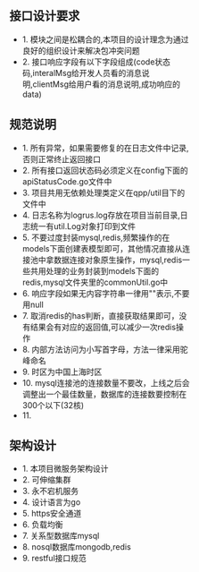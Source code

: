 ## 接口设计要求
<ul class="list-group" style="width:60%;font-size:14px;">
  <li class="list-group-item list-group-item-info">1. 模块之间是松耦合的,本项目的设计理念为通过良好的组织设计来解决包冲突问题</li>
  <li class="list-group-item list-group-item-info">2. 接口响应字段有以下字段组成(code状态码,interalMsg给开发人员看的消息说明,clientMsg给用户看的消息说明,成功响应的data)</li>
</ul>


## 规范说明
<ul class="list-group" style="width:60%;font-size:14px;">
    <li class="list-group-item list-group-item-info">1. 所有异常，如果需要修复的在日志文件中记录,否则正常终止返回接口</li>
    <li class="list-group-item list-group-item-info">2. 所有接口返回状态码必须定义在config下面的apiStatusCode.go文件中</li>
    <li class="list-group-item list-group-item-info">3. 项目共用无依赖处理类定义在qpp/util目下的文件中 </li>
    <li class="list-group-item list-group-item-info">4. 日志名称为logrus.log存放在项目当前目录,日志统一有util.Log对象打印到文件</li>
    <li class="list-group-item list-group-item-info">5. 不要过度封装mysql,redis,频繁操作的在models下面创建表模型即可，其他情况直接从连接池中拿数据连接对象原生操作，mysql,redis一些共用处理的业务封装到models下面的redis,mysql文件夹里的commonUtil.go中</li>
    <li class="list-group-item list-group-item-info">6. 响应字段如果无内容字符串一律用""表示,不要用null</li>
    <li class="list-group-item list-group-item-info">7. 取消redis的has判断，直接获取结果即可，没有结果会有对应的返回值,可以减少一次redis操作</li>
    <li class="list-group-item list-group-item-info">8. 内部方法访问为小写首字母，方法一律采用驼峰命名</li>
    <li class="list-group-item list-group-item-info">9. 时区为中国上海时区</li>
    <li class="list-group-item list-group-item-info">10. mysql连接池的连接数量不要改，上线之后会调整出一个最佳数量，数据库的连接数要控制在300个以下(32核)</li>
    <li class="list-group-item list-group-item-info">11. </li>
 </ul>


## 架构设计
<ul class="list-group" style="width:60%;font-size:14px;">
  <li class="list-group-item list-group-item-success">1. 本项目微服务架构设计</li>
  <li class="list-group-item list-group-item-success">2. 可伸缩集群</li>
  <li class="list-group-item list-group-item-success">3. 永不宕机服务</li>
  <li class="list-group-item list-group-item-success">4. 设计语言为go</li>
  <li class="list-group-item list-group-item-success">5. https安全通道</li>
  <li class="list-group-item list-group-item-success">6. 负载均衡</li>
  <li class="list-group-item list-group-item-success">7. 关系型数据库mysql</li>
  <li class="list-group-item list-group-item-success">8. nosql数据库mongodb,redis</li>
  <li class="list-group-item list-group-item-success">9. restful接口规范</li>
</ul>








